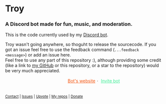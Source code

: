 # Troy
### A Discord bot made for fun, music, and moderation.

This is the code currently used by my <a href="https://discordapp.com/oauth2/authorize?client_id=663074487335649292&scope=bot&permissions=1479928959">Discord bot</a>.  

Troy wasn't going anywhere, so thoguht to release the sourcecode. If you got an issue feel free to use the feedback command (`...feedback <message>`) or add an issue here.  
Feel free to use any part of this repository :), although providing some credit (like a link to <a href="https://github.com/Glitchii">my GitHub</a> or this repository, or a star to the repository) would be very much appreciated.
<br>
<div style="display: flex; text-align: center; position: relative; left: 50%; transform: translateX(-50px);" align="center">
  <div>
    <!-- <img src="https://i.ibb.co/HhR0GCF/issue-4.png" width="19px" style="transform:translateY(-1px);" align="center"> -->
    <a href="https://troybot.xyz/" style="color:#f45611">Bot's website</a>︲
    <!-- <img src="https://i.ibb.co/2ZGNDqF/add.png" width="14px" style="transform:translateY(-1px);text-align:center; margin-right:5px" align="center"> -->
    <a href="https://discord.com/oauth2/authorize?client_id=663074487335649292&scope=bot&permissions=1479928959"style="color:#40ed97" align="center">Invite bot</a>
  </div>
</div>
<br><br>
<div><!-- align="center" style="text-align: center;" -->
  <!-- <a href="https://top.gg/bot/663074487335649292">
      <img src="https://top.gg/api/widget/663074487335649292.svg" alt="Troy" />
  </a>
  <br> -->
  <sup>
    <a href="https://github.com/Glitchii">Contact</a>
    |
    <a href="https://github.com/Glitchii/Troy/issues">Issues</a>
    |
    <a href="https://top.gg/bot/663074487335649292">Upvote</a>
    |
    <a href="https://github.com/Glitchii?tab=repositories">My repos</a>
    |
    <a href="http://paypal.me/qurty">Donate</a>
  </sup>
</div>
